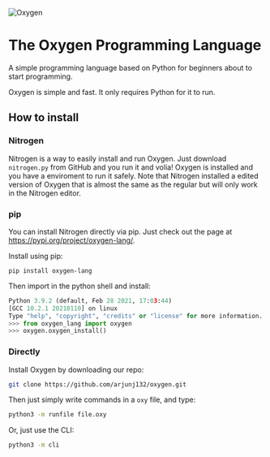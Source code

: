 ![Oxygen](https://i.ibb.co/3Mm6YQX/canvas.png)
# The Oxygen Programming Language
A simple programming language based on Python for beginners about to start programming.

Oxygen is simple and fast. It only requires Python for it to run.

## How to install

### Nitrogen

Nitrogen is a way to easily install and run Oxygen. Just download `nitrogen.py` from  GitHub and you run it and volia! Oxygen is installed and you have a enviroment to run it safely. Note that Nitrogen installed a edited version of Oxygen that is almost the same as the regular but will only work in the Nitrogen editor.


### pip

You can install Nitrogen directly via pip. Just check out the page at https://pypi.org/project/oxygen-lang/.

Install using pip:
```
pip install oxygen-lang
```

Then import in the python shell and install:

```python
Python 3.9.2 (default, Feb 28 2021, 17:03:44) 
[GCC 10.2.1 20210110] on linux
Type "help", "copyright", "credits" or "license" for more information.
>>> from oxygen_lang import oxygen
>>> oxygen.oxygen_install()
```


### Directly
Install Oxygen by downloading our repo:

```bash
git clone https://github.com/arjunj132/oxygen.git
```

Then just simply write commands in a `oxy` file, and type:

```bash
python3 -m runfile file.oxy
```

Or, just use the CLI:

```bash
python3 -m cli
```
